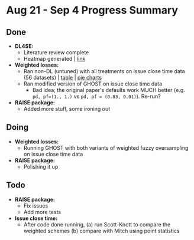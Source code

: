 # Aug 21 - Sep 4 Progress Summary

## Done

* **DL4SE:**
    * Literature review complete
    * Heatmap generated | [link](https://github.com/raise-yedida/progress-reports/blob/master/2020/Aug%2021%20-%20Sep%204/heatmap.png)
* **Weighted losses:**
    * Ran non-DL (untuned) with all treatments on issue close time data (56 datasets) | [table](https://www.overleaf.com/9879323264fpnhvbtjhbjx) | [pie charts](https://github.com/yrahul3910/nondl-wfo/blob/master/Pie%20charts%20of%20results%20and%20table%20generation.ipynb) 
    * Ran modified version of GHOST on issue close time data
        * Bad idea; the original paper's defaults work MUCH better (e.g. `pd, pf=(1., 1.)` vs `pd, pf = (0.83, 0.01)`). Re-run?
* **RAISE package:**
    * Added more stuff, some ironing out

## Doing

* **Weighted losses:**
    * Running GHOST with both variants of weighted fuzzy oversampling on issue close time data
* **RAISE package:**
    * Polishing it up

## Todo

* **RAISE package:**
    * Fix issues
    * Add more tests
* **Issue close time:**
    * After code done running, (a) run Scott-Knott to compare the weighted schemes (b) compare with Mitch using point statistics